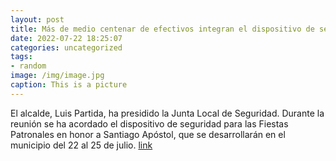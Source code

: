 ```yaml
---
layout: post
title: Más de medio centenar de efectivos integran el dispositivo de seguridad para las Fiestas Patronales
date: 2022-07-22 18:25:07
categories: uncategorized
tags:
- random
image: /img/image.jpg
caption: This is a picture
---
```

El alcalde, Luis Partida, ha presidido la Junta Local de Seguridad. Durante la reunión se ha acordado el dispositivo de seguridad para las Fiestas Patronales en honor a Santiago Apóstol, que se desarrollarán en el municipio del 22 al 25 de julio.  [link](https://www.ayto-villacanada.es/noticias/mas-de-medio-centenar-de-efectivos-integran-el-dispositivo-de-seguridad-para-las-fiestas-patronales/)
